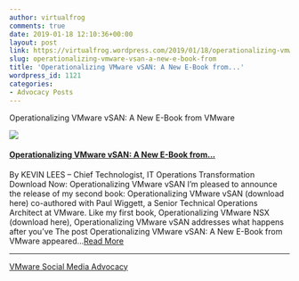 ```yaml
---
author: virtualfrog
comments: true
date: 2019-01-18 12:10:36+00:00
layout: post
link: https://virtualfrog.wordpress.com/2019/01/18/operationalizing-vmware-vsan-a-new-e-book-from/
slug: operationalizing-vmware-vsan-a-new-e-book-from
title: 'Operationalizing VMware vSAN: A New E-Book from...'
wordpress_id: 1121
categories:
- Advocacy Posts
---
```


Operationalizing VMware vSAN: A New E-Book from VMware

[![](https://d3utlhu53nfcwz.cloudfront.net/171901/cdnImage/article/b2d02428-77d7-4eda-b542-b95a3f25e447/?size=Box320)](http://bit.ly/2SZJZdD)

#### [Operationalizing VMware vSAN: A New E-Book from...](http://bit.ly/2SZJZdD)

By KEVIN LEES – Chief Technologist, IT Operations Transformation Download Now: Operationalizing VMware vSAN I’m pleased to announce the release of my second book: Operationalizing VMware vSAN (download here) co-authored with Paul Wiggett, a Senior Technical Operations Architect at VMware. Like my first book, Operationalizing VMware NSX (download here), Operationalizing VMware vSAN addresses what happens after you’ve The post Operationalizing VMware vSAN: A New E-Book from VMware appeared...[Read More](http://bit.ly/2SZJZdD)

* * *

[VMware Social Media Advocacy](http://advocacy.vmware.com)
